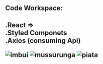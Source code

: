 <h2>Code Workspace: <h2/>

.React => <br/>
  .Styled Componets <br/>
  .Axios (consuming Api)
  
  
  
![imbui](https://user-images.githubusercontent.com/79313483/136863654-c14b8289-1d39-4ad5-bf5e-003501ea5ff5.gif)
![mussurunga](https://user-images.githubusercontent.com/79313483/136863656-7b0b8f80-ffe6-45a5-b7f2-8ee24734c39c.gif)
![piata](https://user-images.githubusercontent.com/79313483/136863657-ac323b34-d21e-4b71-88a6-b3e3642a431f.gif)

